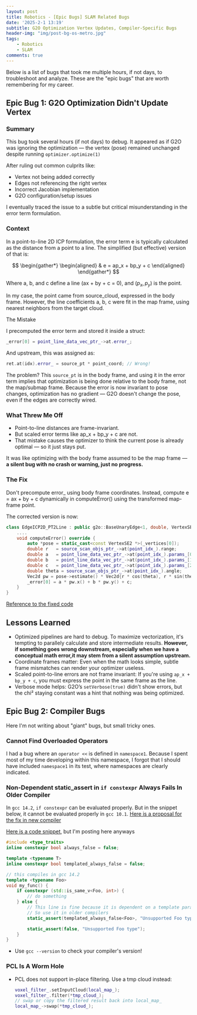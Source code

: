 ```yaml
---
layout: post
title: Robotics - [Epic Bugs] SLAM Related Bugs
date: '2025-2-1 13:19'
subtitle: G2O Optimization Vertex Updates, Compiler-Specific Bugs
header-img: "img/post-bg-os-metro.jpg"
tags:
    - Robotics
    - SLAM
comments: true
---
```


Below is a list of bugs that took me multiple hours, if not days, to troubleshoot and analyze. These are the "epic bugs" that are worth remembering for my career. 

## Epic Bug 1: G2O Optimization Didn't Update Vertex

### Summary

This bug took several hours (if not days) to debug. It appeared as if G2O was ignoring the optimization — the vertex (pose) remained unchanged despite running `optimizer.optimize(1)`

After ruling out common culprits like:

- Vertex not being added correctly
- Edges not referencing the right vertex
- Incorrect Jacobian implementation
- G2O configuration/setup issues

I eventually traced the issue to a subtle but critical misunderstanding in the error term formulation.

### Context 

In a point-to-line 2D ICP formulation, the error term e is typically calculated as the distance from a point to a line. The simplified (but effective) version of that is:

$$
\begin{gather*}
\begin{aligned}
& e = ap_x + bp_y + c
\end{aligned}
\end{gather*}
$$


Where a, b, and c define a line (ax + by + c = 0), and $(p_x, p_y)$ is the point.

In my case, the point came from source_cloud, expressed in the body frame. However, the line coefficients a, b, c were fit in the map frame, using nearest neighbors from the target cloud.

The Mistake

I precomputed the error term and stored it inside a struct:

```cpp
_error[0] = point_line_data_vec_ptr_->at.error_;
```

And upstream, this was assigned as:

```cpp
ret.at(idx).error_ = source_pt * point_coord; // Wrong!
```

The problem? This `source_pt` is in the body frame, and using it in the error term implies that optimization is being done relative to the body frame, not the map/submap frame. Because the error is now invariant to pose changes, optimization has no gradient — G2O doesn't change the pose, even if the edges are correctly wired.

### What Threw Me Off

- Point-to-line distances are frame-invariant.
- But scaled error terms like ap_x + bp_y + c are not.
- That mistake causes the optimizer to think the current pose is already optimal — so it just stays put.

It was like optimizing with the body frame assumed to be the map frame — **a silent bug with no crash or warning, just no progress.**

### The Fix

Don't precompute error_ using body frame coordinates. Instead, compute e = ax + by + c dynamically in computeError() using the transformed map-frame point.

The corrected version is now:

```cpp
class EdgeICP2D_PT2Line : public g2o::BaseUnaryEdge<1, double, VertexSE2> {
    .... 
    void computeError() override {
        auto *pose = static_cast<const VertexSE2 *>(_vertices[0]);
        double r   = source_scan_objs_ptr_->at(point_idx_).range;
        double a   = point_line_data_vec_ptr_->at(point_idx_).params_[0];
        double b   = point_line_data_vec_ptr_->at(point_idx_).params_[1];
        double c   = point_line_data_vec_ptr_->at(point_idx_).params_[2];
        double theta = source_scan_objs_ptr_->at(point_idx_).angle;
        Vec2d pw = pose->estimate() * Vec2d{r * cos(theta), r * sin(theta)};
        _error[0] = a * pw.x() + b * pw.y() + c;
    }
}
```

[Reference to the fixed code](https://github.com/RicoJia/Mumble-Robot/blob/cda3c4b9a14fbbd8e2bbe729f3b25ad01e3dfc48/mumble_onboard/halo/include/halo/2d_g2o_icp_methods.hpp#L26)


## Lessons Learned

- Optimized pipelines are hard to debug. To maximize vectorization, it's tempting to parallely calculate and store intermediate results. **However, if something goes wrong downstream, especially when we have a conceptual math error,it may stem from a silent assumption upstream.** 
- Coordinate frames matter: Even when the math looks simple, subtle frame mismatches can render your optimizer useless.
- Scaled point-to-line errors are not frame invariant: If you're using `ap_x + bp_y + c`, you must express the point in the same frame as the line.
- Verbose mode helps: G2O’s `setVerbose(true)` didn't show errors, but the chi² staying constant was a hint that nothing was being optimized.

## Epic Bug 2: Compiler Bugs

Here I'm not writing about "giant" bugs, but small tricky ones.

### Cannot Find Overloaded Operators

I had a bug where an `operator <<` is defined in `namespace1`. Because I spent most of my time developing within this namespace, I forgot that I should have included `namespace1` in its test, where namespaces are clearly indicated.

### Non-Dependent static_assert in `if constexpr` Always Fails In Older Compiler

In `gcc 14.2`, `if constexpr` can be evaluated properly. But in the snippet below, it cannot be evaluated properly in `gcc 10.1`. [Here is a proposal for the fix in new compiler](https://www.open-std.org/jtc1/sc22/wg21/docs/papers/2022/p2593r0.html)

[Here is a code snippet](https://godbolt.org/z/Pjfvqb6fn), but I'm posting here anyways

```cpp
#include <type_traits>
inline constexpr bool always_false = false;

template <typename T>
inline constexpr bool templated_always_false = false;

// this compiles in gcc 14.2
template <typename Foo>
void my_func() {
    if constexpr (std::is_same_v<Foo, int>) {
        // do something
    } else {
        // This line is fine because it is dependent on a template parameter, which forces evaluation in if constexpr?. 
        // So use it in older compilers
        static_assert(templated_always_false<Foo>, "Unsupported Foo type");

        static_assert(false, "Unsupported Foo type");
    }
}
```
- Use `gcc --version` to check your compiler's version!

### PCL Is A Worm Hole

- PCL does not support in-place filtering. Use a tmp cloud instead:
    ```cpp
    voxel_filter_.setInputCloud(local_map_);
    voxel_filter_.filter(*tmp_cloud_);
    // swap or copy the filtered result back into local_map_
    local_map_->swap(*tmp_cloud_);
    ```